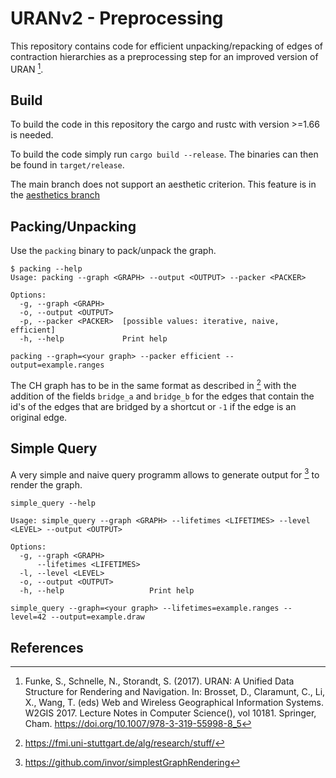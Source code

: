 # URANv2 - Preprocessing

This repository contains code for efficient unpacking/repacking of edges of
contraction hierarchies as a preprocessing step for an improved version
of URAN [^1].

## Build

To build the code in this repository the cargo and rustc with version >=1.66 is
needed.

To build the code simply run `cargo build --release`.
The binaries can then be found in `target/release`.

The main branch does not support an aesthetic criterion.
This feature is in the [aesthetics branch](https://github.com/991jo/uranv2-preprocessing/tree/aesthetics)


## Packing/Unpacking

Use the `packing` binary to pack/unpack the graph.

```console
$ packing --help
Usage: packing --graph <GRAPH> --output <OUTPUT> --packer <PACKER>

Options:
  -g, --graph <GRAPH>    
  -o, --output <OUTPUT>  
  -p, --packer <PACKER>  [possible values: iterative, naive, efficient]
  -h, --help             Print help

packing --graph=<your graph> --packer efficient --output=example.ranges
```

The CH graph has to be in the same format as described in [^3] with the addition
of the fields `bridge_a` and `bridge_b` for the edges that contain the id's of
the edges that are bridged by a shortcut or `-1` if the edge is an original
edge.

## Simple Query

A very simple and naive query programm allows to generate output for [^2]
to render the graph.

```console
simple_query --help

Usage: simple_query --graph <GRAPH> --lifetimes <LIFETIMES> --level <LEVEL> --output <OUTPUT>

Options:
  -g, --graph <GRAPH>          
      --lifetimes <LIFETIMES>  
  -l, --level <LEVEL>          
  -o, --output <OUTPUT>        
  -h, --help                   Print help

simple_query --graph=<your graph> --lifetimes=example.ranges --level=42 --output=example.draw
```

## References

[^1]: Funke, S., Schnelle, N., Storandt, S. (2017). URAN: A Unified Data Structure for Rendering and Navigation. In: Brosset, D., Claramunt, C., Li, X., Wang, T. (eds) Web and Wireless Geographical Information Systems. W2GIS 2017. Lecture Notes in Computer Science(), vol 10181. Springer, Cham. https://doi.org/10.1007/978-3-319-55998-8_5

[^2]: https://github.com/invor/simplestGraphRendering

[^3]: https://fmi.uni-stuttgart.de/alg/research/stuff/

